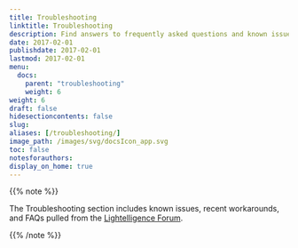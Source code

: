 ```yaml
---
title: Troubleshooting 
linktitle: Troubleshooting
description: Find answers to frequently asked questions and known issues.
date: 2017-02-01
publishdate: 2017-02-01
lastmod: 2017-02-01
menu:
  docs:
    parent: "troubleshooting"
    weight: 6
weight: 6	
draft: false
hidesectioncontents: false
slug:
aliases: [/troubleshooting/]
image_path: /images/svg/docsIcon_app.svg
toc: false
notesforauthors:
display_on_home: true
---
```


{{% note %}}

The Troubleshooting section includes known issues, recent workarounds, and FAQs pulled from the [Lightelligence Forum][forum].

[forum]: https://lightelligence.io/

{{% /note %}}